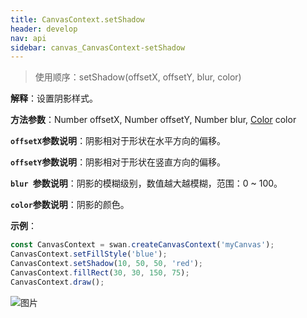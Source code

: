 ```yaml
---
title: CanvasContext.setShadow
header: develop
nav: api
sidebar: canvas_CanvasContext-setShadow
---
```


 

> 使用顺序：setShadow(offsetX, offsetY, blur, color)

**解释**：设置阴影样式。

**方法参数**：Number offsetX, Number offsetY, Number blur, [Color](/develop/api/canvas_color/) color

**`offsetX`参数说明**：阴影相对于形状在水平方向的偏移。

**`offsetY`参数说明**：阴影相对于形状在竖直方向的偏移。

**`blur `参数说明**：阴影的模糊级别，数值越大越模糊，范围：0 ~ 100。 

**`color`参数说明**：阴影的颜色。 

**示例**：

```js
const CanvasContext = swan.createCanvasContext('myCanvas');
CanvasContext.setFillStyle('blue');
CanvasContext.setShadow(10, 50, 50, 'red');
CanvasContext.fillRect(30, 30, 150, 75);
CanvasContext.draw();
```

![图片](../../../../img/api/canvas/setShadow.png)


